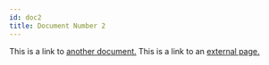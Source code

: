 ```yaml
---
id: doc2
title: Document Number 2
---
```


This is a link to [another document.](doc3.md) This is a link to an
[external page.](http://www.example.com)
